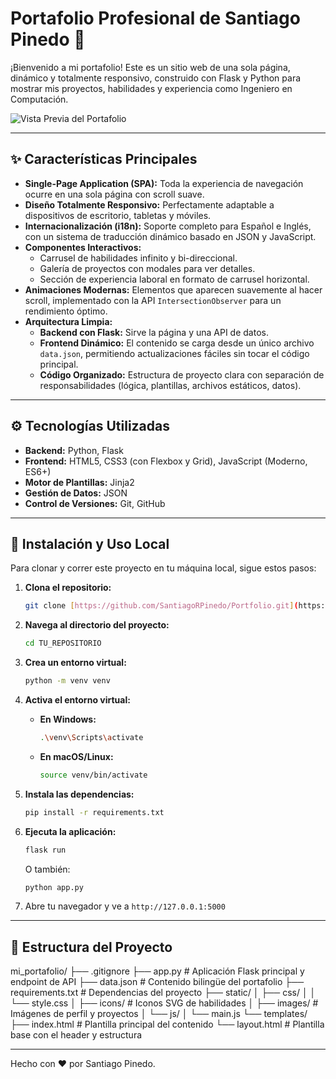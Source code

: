 #  Portafolio Profesional de Santiago Pinedo 🚀

¡Bienvenido a mi portafolio! Este es un sitio web de una sola página, dinámico y totalmente responsivo, construido con Flask y Python para mostrar mis proyectos, habilidades y experiencia como Ingeniero en Computación.

![Vista Previa del Portafolio](images/Preview.png)

---

## ✨ Características Principales

-   **Single-Page Application (SPA):** Toda la experiencia de navegación ocurre en una sola página con scroll suave.
-   **Diseño Totalmente Responsivo:** Perfectamente adaptable a dispositivos de escritorio, tabletas y móviles.
-   **Internacionalización (i18n):** Soporte completo para Español e Inglés, con un sistema de traducción dinámico basado en JSON y JavaScript.
-   **Componentes Interactivos:**
    -   Carrusel de habilidades infinito y bi-direccional.
    -   Galería de proyectos con modales para ver detalles.
    -   Sección de experiencia laboral en formato de carrusel horizontal.
-   **Animaciones Modernas:** Elementos que aparecen suavemente al hacer scroll, implementado con la API `IntersectionObserver` para un rendimiento óptimo.
-   **Arquitectura Limpia:**
    -   **Backend con Flask:** Sirve la página y una API de datos.
    -   **Frontend Dinámico:** El contenido se carga desde un único archivo `data.json`, permitiendo actualizaciones fáciles sin tocar el código principal.
    -   **Código Organizado:** Estructura de proyecto clara con separación de responsabilidades (lógica, plantillas, archivos estáticos, datos).

---

## ⚙️ Tecnologías Utilizadas

-   **Backend:** Python, Flask
-   **Frontend:** HTML5, CSS3 (con Flexbox y Grid), JavaScript (Moderno, ES6+)
-   **Motor de Plantillas:** Jinja2
-   **Gestión de Datos:** JSON
-   **Control de Versiones:** Git, GitHub

---

## 🚀 Instalación y Uso Local

Para clonar y correr este proyecto en tu máquina local, sigue estos pasos:

1.  **Clona el repositorio:**
    ```bash
    git clone [https://github.com/SantiagoRPinedo/Portfolio.git](https://github.com/SantiagoRPinedo/Portfolio.git)
    ```

2.  **Navega al directorio del proyecto:**
    ```bash
    cd TU_REPOSITORIO
    ```

3.  **Crea un entorno virtual:**
    ```bash
    python -m venv venv
    ```

4.  **Activa el entorno virtual:**
    -   **En Windows:**
        ```bash
        .\venv\Scripts\activate
        ```
    -   **En macOS/Linux:**
        ```bash
        source venv/bin/activate
        ```

5.  **Instala las dependencias:**
    ```bash
    pip install -r requirements.txt
    ```

6.  **Ejecuta la aplicación:**
    ```bash
    flask run
    ```
    O también:
    ```bash
    python app.py
    ```

7.  Abre tu navegador y ve a `http://127.0.0.1:5000`

---

## 📁 Estructura del Proyecto

mi_portafolio/
├── .gitignore
├── app.py              # Aplicación Flask principal y endpoint de API
├── data.json           # Contenido bilingüe del portafolio
├── requirements.txt    # Dependencias del proyecto
├── static/
│   ├── css/
│   │   └── style.css
│   ├── icons/          # Iconos SVG de habilidades
│   ├── images/         # Imágenes de perfil y proyectos
│   └── js/
│       └── main.js
└── templates/
├── index.html      # Plantilla principal del contenido
└── layout.html     # Plantilla base con el header y estructura

---

Hecho con ❤️ por Santiago Pinedo.